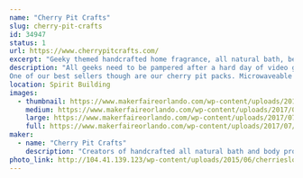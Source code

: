 ```yaml
---
name: "Cherry Pit Crafts"
slug: cherry-pit-crafts
id: 34947
status: 1
url: https://www.cherrypitcrafts.com/
excerpt: "Geeky themed handcrafted home fragrance, all natural bath, beauty and spa products."
description: "All geeks need to be pampered after a hard day of video gaming and cosplay.  So we at Cherry Pit Crafts have developed an entire line of themed products sure to please the geek in everyone. Our products are handcrafted with only the best ingredients.  Themes include Harry Potter, Doctor Who, Disney, Arcade games and more! We carry soaps, bath salts, body lotion, lip balms, candles, incense, lip balms, etc..
One of our best sellers though are our cherry pit packs. Microwaveable cherry pit packs are filled with dried cherry stones that are reclaimed from a cannery located in Michigan. Cherry pits make a superior filler for natural heat pads because they are not subject to rancidity and pantry pests that can infest other fillers such as rice, corn, flax and barley. When heated in the microwave for two minutes they produce a moist relaxing heat that's perfect for relieving aches and pains.  These packs are reusable and last for many years.  They also conform to the natural contours of the users body in a way that ordinary heating pads just can't beat."
location: Spirit Building
images:
  - thumbnail: https://www.makerfaireorlando.com/wp-content/uploads/2017/07/Monkey-Fart-Spa-Set-XL.jpg
    medium: https://www.makerfaireorlando.com/wp-content/uploads/2017/07/Monkey-Fart-Spa-Set-XL.jpg
    large: https://www.makerfaireorlando.com/wp-content/uploads/2017/07/Monkey-Fart-Spa-Set-XL.jpg
    full: https://www.makerfaireorlando.com/wp-content/uploads/2017/07/Monkey-Fart-Spa-Set-XL.jpg
maker:
  - name: "Cherry Pit Crafts"
    description: "Creators of handcrafted all natural bath and body products"
photo_link: http://104.41.139.123/wp-content/uploads/2015/06/cherrieslogo.png
---
```

